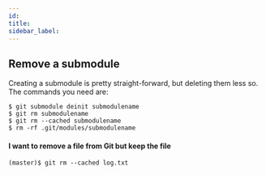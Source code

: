 ```yaml
---
id:
title:
sidebar_label:
---
```


<!-- ![xxx](https://raw.githubusercontent.com/ChickenKyiv/awesome-git-article/master/img/PR/CreatePR/branch-dropdown.png) -->

## Remove a submodule
Creating a submodule is pretty straight-forward, but deleting them less so. The commands you need are:

```
$ git submodule deinit submodulename
$ git rm submodulename
$ git rm --cached submodulename
$ rm -rf .git/modules/submodulename

```

#### I want to remove a file from Git but keep the file

`(master)$ git rm --cached log.txt`
